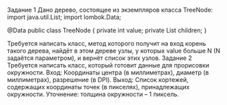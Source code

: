 Задание 1
Дано дерево, состоящее из экземпляров класса TreeNode:
import java.util.List;
import lombok.Data;

@Data
public class TreeNode {
	private int value;
	private List<TreeNode> children;
}

Требуется написать класс, метод которого получит на вход корень такого дерева, найдёт в этом дереве узлы, у которых value больше N (N задаётся параметром), и вернёт список этих узлов.
Задание 2
Требуется написать класс, который готовит данные для прорисовки окружности.
Вход: Координаты центра (в миллиметрах), диаметр (в миллиметрах), разрешение (в DPI).
Выход: Список кортежей, содержащих координаты точек (в пикселях), принадлежащих окружности.
Уточнение: толщина окружности – 1 пиксель.
